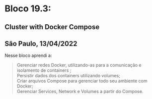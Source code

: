 # Bloco 19.3:

## Cluster with Docker Compose
## São Paulo, 13/04/2022

Nesse bloco aprendi a:

> Gerenciar redes Docker, utilizando-as para a comunicação e isolamento de containers ;\
> Persistir dados dos containers utilizando volumes;\
> Criar arquivos Compose para gerenciar todo seu ambiente com Docker;\
> Gerenciar Services, Network e Volumes a partir do Compose.